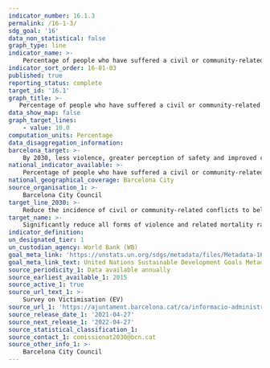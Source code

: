 ```yaml
---
indicator_number: 16.1.3
permalink: /16-1-3/
sdg_goal: '16'
data_non_statistical: false
graph_type: line
indicator_name: >-
    Percentage of people who have suffered a civil or community-related dispute in the last year
indicator_sort_order: 16-01-03
published: true
reporting_status: complete
target_id: '16.1'
graph_title: >-
   Percentage of people who have suffered a civil or community-related dispute in the last year
data_show_map: false
graph_target_lines:
    - value: 10.0
computation_units: Percentage
data_disaggregation_information:
barcelona_target: >-
    By 2030, less violence, greater perception of safety and improved community life in Barcelona
national_indicator_available: >-
    Percentage of people who have suffered a civil or community-related dispute in the last year
national_geographical_coverage: Barcelona City
source_organisation_1: >-
    Barcelona City Council
target_line_2030: >-
    Reduce the incidence of civil or community-related conflicts to below 10% 
target_name: >-
    Significantly reduce all forms of violence and related mortality rates everywhere
indicator_definition:
un_designated_tier: 1
un_custodian_agency: World Bank (WB)
goal_meta_link: 'https://unstats.un.org/sdgs/metadata/files/Metadata-16-01-03.pdf'
goal_meta_link_text: United Nations Sustainable Development Goals Metadata (pdf 894kB)
source_periodicity_1: Data available annually
source_earliest_available_1: 2015
source_active_1: true
source_url_text_1: >-
    Survey on Victimisation (EV)
source_url_1: 'https://ajuntament.barcelona.cat/ca/informacio-administrativa/registre-enquestes-i-estudis-opinio'
source_release_date_1: '2021-04-27'
source_next_release_1: '2022-04-27'
source_statistical_classification_1: 
source_contact_1: comissionat2030@bcn.cat
source_other_info_1: >-
    Barcelona City Council
---
```

